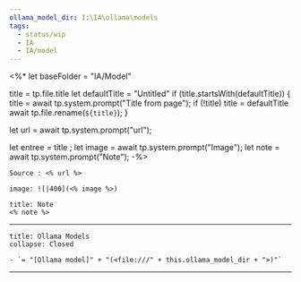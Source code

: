 ```yaml
---
ollama_model_dir: I:\IA\ollama\models
tags:
  - status/wip
  - IA
  - IA/model
---
```

<%*
  let baseFolder = "IA/Model"

  title = tp.file.title
  let defaultTitle = "Untitled"
  if (title.startsWith(defaultTitle)) {
    title = await tp.system.prompt("Title from page");
    if (!title) title = defaultTitle
    await tp.file.rename(`${title}`);
  } 

let url = await tp.system.prompt("url");

let entree = title ;
let image = await tp.system.prompt("Image");
let note = await tp.system.prompt("Note");
-%>
````ad-tip
Source : <% url %>

image: ![|400](<% image %>)

````

````ad-note
title: Note
<% note %> 

````


---

```ad-tip
title: Ollama Models
collapse: Closed

- `= "[Ollama model]" + "(<file:///" + this.ollama_model_dir + ">)"`
```

---

